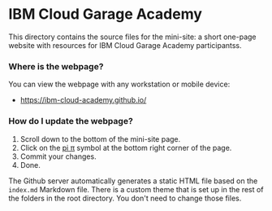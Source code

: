 # IBM Cloud Garage Academy

This directory contains the source files for the mini-site: a short one-page website with resources for IBM Cloud Garage Academy participantss.

### Where is the webpage?

You can view the webpage with any workstation or mobile device:
 * https://ibm-cloud-academy.github.io/

### How do I update the webpage?

1. Scroll down to the bottom of the mini-site page.
2. Click on the [pi &#960;](https://github.com//ibm-cloud-academy/ibm-cloud-academy.github.io/edit/master/index.md) symbol at the bottom right corner of the page.
3. Commit your changes.
3. Done.

The Github server automatically generates a static HTML file based on the `index.md` Markdown file. There is a custom theme that is set up in the rest of the folders in the root directory. You don't need to change those files. 
